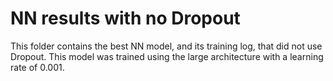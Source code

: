 # NN results with no Dropout
This folder contains the best NN model, and its training log, that did not use Dropout. This model was trained using the large architecture with a learning rate of 0.001.